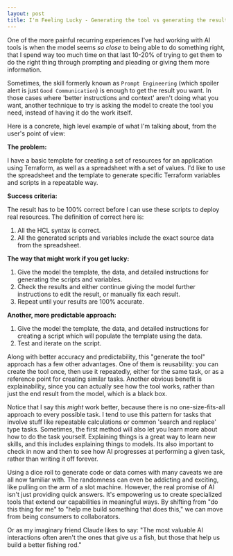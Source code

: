 ```yaml
---
layout: post
title: I'm Feeling Lucky - Generating the tool vs generating the result
---
```


One of the more painful recurring experiences I've had working with AI tools is when the model seems *so close* to being able to do something right, that I spend way too much time on that last 10-20% of trying to get them to do the right thing through prompting and pleading or giving them more information.

Sometimes, the skill formerly known as `Prompt Engineering` (which spoiler alert is just `Good Communication`) is enough to get the result you want.  In those cases where 'better instructions and context' aren't doing what you want, another technique to try is asking the model to create the tool you need, instead of having it do the work itself.

<!--more-->

Here is a concrete, high level example of what I'm talking about, from the user's point of view:

**The problem:**

I have a basic template for creating a set of resources for an application using Terraform, as well as a spreadsheet with a set of values.  I'd like to use the spreadsheet and the template to generate specific Terraform variables and scripts in a repeatable way.

**Success criteria:**

The result has to be 100% correct before I can use these scripts to deploy real resources.  The definition of correct here is:

1. All the HCL syntax is correct.
2. All the generated scripts and variables include the exact source data from the spreadsheet.

**The way that might work if you get lucky:**

1. Give the model the template, the data, and detailed instructions for generating the scripts and variables.
2. Check the results and either continue giving the model further instructions to edit the result, or manually fix each result.
3. Repeat until your results are 100% accurate.

**Another, more predictable approach:**

1. Give the model the template, the data, and detailed instructions for creating a script which will populate the template using the data.
2. Test and iterate on the script.

Along with better accuracy and predictability, this "generate the tool" approach has a few other advantages.  One of them is reusability: you can create the tool once, then use it repeatedly, either for the same task, or as a reference point for creating similar tasks.  Another obvious benefit is explainability, since you can actually see how the tool works, rather than just the end result from the model, which is a black box.

Notice that I say this *might* work better, because there is no one-size-fits-all approach to every possible task. I tend to use this pattern for tasks that involve stuff like repeatable calculations or common 'search and replace' type tasks.  Sometimes, the first method will also let you learn more about how to do the task yourself.  Explaining things is a great way to learn new skills, and this includes explaining things to models.  Its also important to check in now and then to see how AI progresses at performing a given task, rather than writing it off forever.

Using a dice roll to generate code or data comes with many caveats we are all now familiar with.  The randomness can even be addicting and exciting, like pulling on the arm of a slot machine.  However, the real promise of AI isn't just providing quick answers.  It's empowering us to create specialized tools that extend our capabilities in meaningful ways. By shifting from "do this thing for me" to "help me build something that does this," we can move from being consumers to collaborators.

Or as my imaginary friend Claude likes to say: "The most valuable AI interactions often aren't the ones that give us a fish, but those that help us build a better fishing rod."

